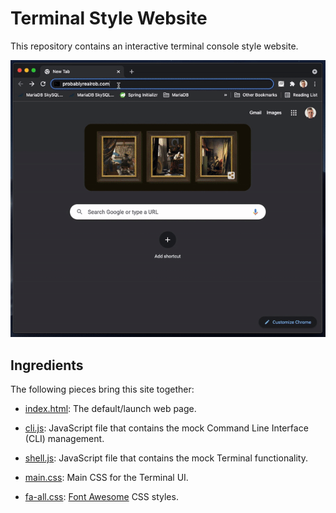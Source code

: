 # Terminal Style Website

This repository contains an interactive terminal console style website. 

<p align="center" spacing="10">
    <kbd>
        <img src="media/demo.gif" />
    </kbd>
</p>


## Ingredients

The following pieces bring this site together:

* [index.html](index.html): The default/launch web page.

* [cli.js](scripts/cli.js): JavaScript file that contains the mock Command Line Interface (CLI) management.

* [shell.js](scripts/shell.js): JavaScript file that contains the mock Terminal functionality.

* [main.css](styles/main.css): Main CSS for the Terminal UI.

* [fa-all.css](styles/fa-all.css): [Font Awesome](https://fontawesome.com/) CSS styles.

